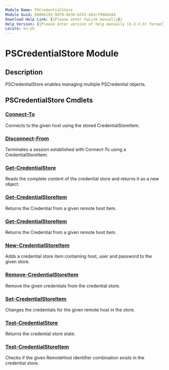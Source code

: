 ```yaml
---
Module Name: PSCredentialStore
Module Guid: 6800e192-9df8-4e30-b253-eb2c799bbe84
Download Help Link: {{Please enter FwLink manually}}
Help Version: {{Please enter version of help manually (X.X.X.X) format}}
Locale: en-US
---
```


# PSCredentialStore Module
## Description
PSCredentialStore enables managing multiple PSCredential objects.

## PSCredentialStore Cmdlets
### [Connect-To](Connect-To.md)
Connects to the given host using the stored CredentialStoreItem.

### [Disconnect-From](Disconnect-From.md)
Terminates a session established with Connect-To using a CredentialStoreItem.

### [Get-CredentialStore](Get-CredentialStore.md)
Reads the complete content of the credential store and returns it as a new object.

### [Get-CredentialStoreItem](Get-CredentialStoreItem.md)
Returns the Credential from a given remote host item.

### [Get-CredentialStoreItem](Get-CredentialStoreItem.md)
Returns the Credential from a given remote host item.

### [New-CredentialStoreItem](New-CredentialStoreItem.md)
Adds a credential store item containing host, user and password to the given store.

### [Remove-CredentialStoreItem](Remove-CredentialStoreItem.md)
Remove the given credentials from the credential store.

### [Set-CredentialStoreItem](Set-CredentialStoreItem.md)
Changes the credentials for the given remote host in the store.

### [Test-CredentialStore](Test-CredentialStore.md)
Returns the credential store state.

### [Test-CredentialStoreItem](Test-CredentialStoreItem.md)
Checks if the given RemoteHost identifier combination exists in the credential store.

